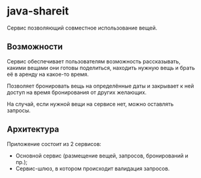 # java-shareit
Сервис позволяющий совместное использование вещей.

## Возможности
Сервис обеспечивает пользователям возможность рассказывать, какими вещами они готовы поделиться,
находить нужную вещь и брать её в аренду на какое-то время.

Позволяет бронировать вещь на определённые даты и закрывает к ней доступ на время бронирования от других желающих.

На случай, если нужной вещи на сервисе нет, можно оставлять запросы.

## Архитектура
Приложение состоит из 2 сервисов:
- Основной сервис (размещение вещей, запросов, бронирований и пр.);
- Сервис-шлюз, в котором происходит валидация запросов.

